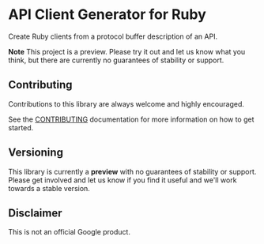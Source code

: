 # API Client Generator for Ruby

Create Ruby clients from a protocol buffer description of an API.

**Note** This project is a preview. Please try it out and let us know what you think, 
but there are currently no guarantees of stability or support.

## Contributing

Contributions to this library are always welcome and highly encouraged.

See the [CONTRIBUTING](CONTRIBUTING.md) documentation for more information on how to get started.

## Versioning

This library is currently a **preview** with no guarantees of stability or support. Please get 
involved and let us know if you find it useful and we'll work towards a stable version.

## Disclaimer

This is not an official Google product.
